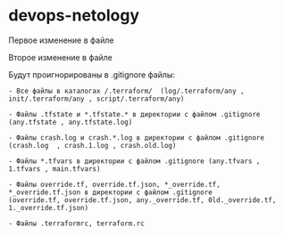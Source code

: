 # devops-netology
Первое изменение в файле

Второе изменение в файле


Будут проигнорированы в .gitignore файлы:

    - Все файлы в каталогах /.terraform/  (log/.terraform/any , init/.terraform/any , script/.terraform/any)

    - Файлы .tfstate и *.tfstate.* в директории с файлом .gitignore (any.tfstate , any.tfstate.log)

    - Файлы crash.log и crash.*.log в директории с файлом .gitignore (crash.log  , crash.1.log , crash.old.log)

    - Файлы *.tfvars в директории с файлом .gitignore (any.tfvars , 1.tfvars , main.tfvars)

    - Файлы override.tf, override.tf.json, *_override.tf, *_override.tf.json в директории с файлом .gitignore
    (override.tf, override.tf.json, any._override.tf, 0ld._override.tf, 1._override.tf.json)

    - Файлы .terraformrc, terraform.rc

